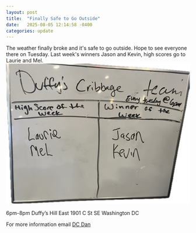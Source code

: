 ```yaml
---
layout: post
title:  "Finally Safe to Go Outside"
date:   2025-08-05 12:14:58 -0400
categories: update
---
```


The weather finally broke and it's safe to go outside. Hope to see everyone there on Tuesday.
Last week's winners Jason and Kevin, high scores go to Laurie and Mel.
![Jason, Kevin, Laurie, Mel](/images/08-05-2025.png) 

6pm-8pm
Duffy’s Hill East
1901 C St SE
Washington DC

For more information email [DC Dan](dan@dcdan.com)
